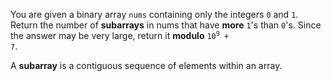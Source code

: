 You are given a binary array `nums` containing only the integers `0` and `1`. Return the number of **subarrays** in nums that have **more** `1`'s than `0`'s. Since the answer may be very large, return it **modulo** <code>10<sup>9</sup> + 7</code>.

A **subarray** is a contiguous sequence of elements within an array.